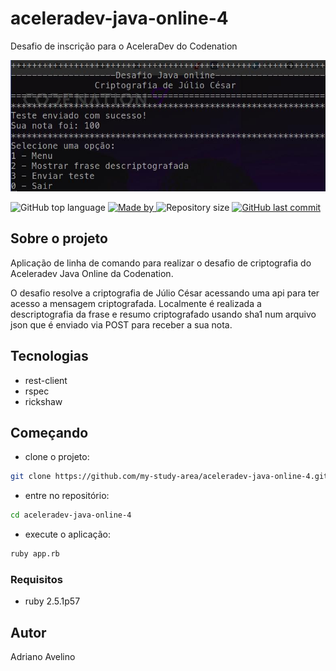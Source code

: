 # aceleradev-java-online-4
Desafio de inscrição para o AceleraDev do Codenation    

![Imagem da aplicação de linha de comando](img/app.jpg)

 <img alt="GitHub top language" src="https://img.shields.io/github/languages/top/my-study-area/aceleradev-java-online-4">
<a href="https://github.com/adrianoavelino">
    <img alt="Made by" src="https://img.shields.io/badge/made%20by-adriano%20avelino-gree">
</a>
<img alt="Repository size" src="https://img.shields.io/github/repo-size/my-study-area/aceleradev-java-online-4">
<a href="https://github.com/EliasGcf/readme-template/commits/master">
<img alt="GitHub last commit" src="https://img.shields.io/github/last-commit/my-study-area/aceleradev-java-online-4">
</a>

## Sobre o projeto
Aplicação de linha de comando para realizar o desafio de criptografia do Aceleradev Java Online da Codenation.

O desafio resolve a criptografia de Júlio César acessando uma api para ter acesso a mensagem criptografada. Localmente é realizada a descriptografia da frase e resumo criptografado usando sha1 num arquivo json que é enviado via POST para receber a sua nota.

## Tecnologias
- rest-client
- rspec
- rickshaw

## Começando
- clone o projeto:
```sh
git clone https://github.com/my-study-area/aceleradev-java-online-4.git 
```
- entre no repositório:
```sh
cd aceleradev-java-online-4
```
- execute o aplicação:
```sh
ruby app.rb
```

### Requisitos
- ruby 2.5.1p57

## Autor
Adriano Avelino
